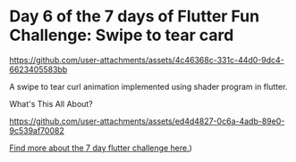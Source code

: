 # Day 6 of the 7 days of Flutter Fun Challenge: Swipe to tear card



https://github.com/user-attachments/assets/4c46368c-331c-44d0-9dc4-6623405583bb




A swipe to tear curl animation implemented using shader program in flutter. 


What's This All About?


https://github.com/user-attachments/assets/ed4d4827-0c6a-4adb-89e0-9c539af70082



[Find more about the 7 day flutter challenge here.](https://codinglollypop.medium.com/7-days-of-flutter-fun-a-visual-journey-through-animations-4caeb556403e))
